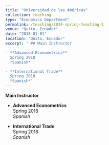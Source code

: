 ```yaml
---
title: "Universidad de las Américas"
collection: teaching
type: "Economics Department"
permalink: /teaching/2014-spring-teaching-1
venue: "Quito, Ecuador"
date: "2018-01-01"
location: "Quito, Ecuador"
excerpt: ' ## Main Instructor

- **Advanced Econometrics**   
  Spring 2018  
  *Spanish*

- **International Trade**  
  Spring 2018  
  *Spanish*'
---
```


**Main Instructor**

- **Advanced Econometrics**   
  Spring 2018  
  *Spanish*

- **International Trade**  
  Spring 2018  
  *Spanish*
